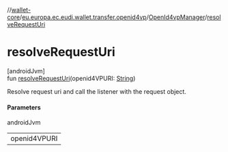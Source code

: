 //[wallet-core](../../../index.md)/[eu.europa.ec.eudi.wallet.transfer.openid4vp](../index.md)/[OpenId4vpManager](index.md)/[resolveRequestUri](resolve-request-uri.md)

# resolveRequestUri

[androidJvm]\
fun [resolveRequestUri](resolve-request-uri.md)(openid4VPURI: [String](https://kotlinlang.org/api/latest/jvm/stdlib/kotlin/-string/index.html))

Resolve request uri and call the listener with the request object.

#### Parameters

androidJvm

| |
|---|
| openid4VPURI |
